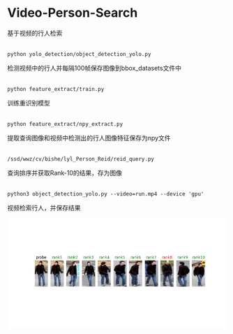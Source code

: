 # Video-Person-Search
基于视频的行人检索

```

python yolo_detection/object_detection_yolo.py

```
检测视频中的行人并每隔100帧保存图像到bbox_datasets文件中


```

python feature_extract/train.py

```
训练重识别模型

```

python feature_extract/npy_extract.py

```
提取查询图像和视频中检测出的行人图像特征保存为npy文件


```

/ssd/wwz/cv/bishe/lyl_Person_Reid/reid_query.py

```

查询排序并获取Rank-10的结果，存为图像

```

python3 object_detection_yolo.py --video=run.mp4 --device 'gpu'

```
视频检索行人，并保存结果

![排序结果](https://github.com/amazingcodeLYL/Video-Person-Search/blob/master/4_ft10.png)





